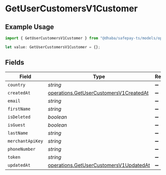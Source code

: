 # GetUserCustomersV1Customer

## Example Usage

```typescript
import { GetUserCustomersV1Customer } from "@dhaba/safepay-ts/models/operations";

let value: GetUserCustomersV1Customer = {};
```

## Fields

| Field                                                                                            | Type                                                                                             | Required                                                                                         | Description                                                                                      |
| ------------------------------------------------------------------------------------------------ | ------------------------------------------------------------------------------------------------ | ------------------------------------------------------------------------------------------------ | ------------------------------------------------------------------------------------------------ |
| `country`                                                                                        | *string*                                                                                         | :heavy_minus_sign:                                                                               | N/A                                                                                              |
| `createdAt`                                                                                      | [operations.GetUserCustomersV1CreatedAt](../../models/operations/getusercustomersv1createdat.md) | :heavy_minus_sign:                                                                               | N/A                                                                                              |
| `email`                                                                                          | *string*                                                                                         | :heavy_minus_sign:                                                                               | N/A                                                                                              |
| `firstName`                                                                                      | *string*                                                                                         | :heavy_minus_sign:                                                                               | N/A                                                                                              |
| `isDeleted`                                                                                      | *boolean*                                                                                        | :heavy_minus_sign:                                                                               | N/A                                                                                              |
| `isGuest`                                                                                        | *boolean*                                                                                        | :heavy_minus_sign:                                                                               | N/A                                                                                              |
| `lastName`                                                                                       | *string*                                                                                         | :heavy_minus_sign:                                                                               | N/A                                                                                              |
| `merchantApiKey`                                                                                 | *string*                                                                                         | :heavy_minus_sign:                                                                               | N/A                                                                                              |
| `phoneNumber`                                                                                    | *string*                                                                                         | :heavy_minus_sign:                                                                               | N/A                                                                                              |
| `token`                                                                                          | *string*                                                                                         | :heavy_minus_sign:                                                                               | N/A                                                                                              |
| `updatedAt`                                                                                      | [operations.GetUserCustomersV1UpdatedAt](../../models/operations/getusercustomersv1updatedat.md) | :heavy_minus_sign:                                                                               | N/A                                                                                              |